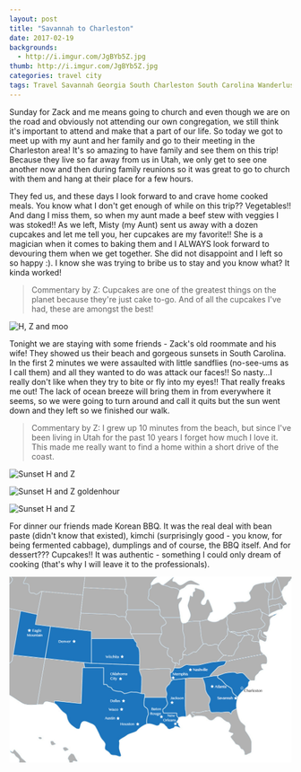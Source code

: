 ```yaml
---
layout: post
title: "Savannah to Charleston"
date: 2017-02-19
backgrounds:
  - http://i.imgur.com/JgBYb5Z.jpg
thumb: http://i.imgur.com/JgBYb5Z.jpg
categories: travel city
tags: Travel Savannah Georgia South Charleston South Carolina Wanderlust City
---
```

Sunday for Zack and me means going to church and even though we are on the road and obviously not attending our own congregation, we still think it's important to attend and make that a part of our life. So today we got to meet up with my aunt and her family and go to their meeting in the Charleston area! It's so amazing to have family and see them on this trip! Because they live so far away from us in Utah, we only get to see one another now and then during family reunions so it was great to go to church with them and hang at their place for a few hours.

They fed us, and these days I look forward to and crave home cooked meals. You know what I don't get enough of while on this trip?? Vegetables!! And dang I miss them, so when my aunt made a beef stew with veggies I was stoked!! As we left, Misty (my Aunt) sent us away with a dozen cupcakes and let me tell you, her cupcakes are my favorite!! She is a magician when it comes to baking them and I ALWAYS look forward to devouring them when we get together. She did not disappoint and I left so so happy :). I know she was trying to bribe us to stay and you know what? It kinda worked!

> Commentary by Z: Cupcakes are one of the greatest things on the planet because they're just cake to-go. And of all the cupcakes I've had, these are amongst the best!

![H, Z and moo](http://i.imgur.com/H0ZImhZh.jpg)

Tonight we are staying with some friends - Zack's old roommate and his wife! They showed us their beach and gorgeous sunsets in South Carolina. In the first 2 minutes we were assaulted with little sandflies (no-see-ums as I call them) and all they wanted to do was attack our faces!! So nasty...I really don't like when they try to bite or fly into my eyes!! That really freaks me out! The lack of ocean breeze will bring them in from everywhere it seems, so we were going to turn around and call it quits but the sun went down and they left so we finished our walk.

> Commentary by Z: I grew up 10 minutes from the beach, but since I've been living in Utah for the past 10 years I forget how much I love it. This made me really want to find a home within a short drive of the coast.

![Sunset H and Z](http://i.imgur.com/a4vBsR4h.jpg)

![Sunset H and Z goldenhour](http://i.imgur.com/7mKEWywh.jpg)

![Sunset H and Z](http://i.imgur.com/2IZ2276h.jpg)

For dinner our friends made Korean BBQ. It was the real deal with bean paste (didn't know that existed), kimchi (surprisingly good - you know, for being fermented cabbage), dumplings and of course, the BBQ itself. And for dessert??? Cupcakes!! It was authentic - something I could only dream of cooking (that's why I will leave it to the professionals).

![charleston map](/assets/images/maps/charleston.jpg)
